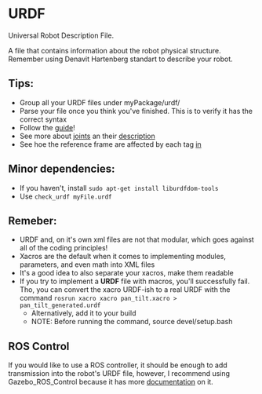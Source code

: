 # URDF
Universal Robot Description File.

A file that contains information about the robot physical structure. Remember using Denavit Hartenberg standart to describe your robot.

## Tips:
* Group all your URDF files under myPackage/urdf/
* Parse your file once you think you've finished. This is to verify it has the correct syntax 
* Follow the [guide](http://wiki.ros.org/urdf/Tutorials/Create%20your%20own%20urdf%20file)!
* See more about [joints](http://wiki.ros.org/urdf/XML/joint) an their [description](https://ocw.tudelft.nl/course-lectures/2-2-1-introduction-to-urdf/)
* See hoe the reference frame are affected by each tag [in](https://abedgnu.github.io/Notes-ROS/chapters/ROS/10_robot_modeling/urdf.html#link)


## Minor dependencies:
* If you haven't, install `sudo apt-get install liburdfdom-tools`
* Use `check_urdf myFile.urdf`

## Remeber:
* URDF and, on it's own xml files are not that modular, which goes against all of the coding principles! 
* Xacros are the default when it comes to implementing modules, parameters, and even math into XML files
* It's a good idea to also separate your xacros, make them readable
* If you try to implement a **URDF** file with macros, you'll successfully fail. Tho, you can convert the xacro URDF-ish to a real URDF with the command `rosrun xacro xacro pan_tilt.xacro > pan_tilt_generated.urdf` 
    * Alternatively, add it to your build
    * NOTE: Before running the command, source devel/setup.bash

## ROS Control

If you would like to use a ROS controller, it should be enough to add transmission into the robot's URDF file, however, I recommend using Gazebo_ROS_Control because it has more [documentation](https://classic.gazebosim.org/tutorials?tut=ros_control&cat=connect_ros) on it. 
    